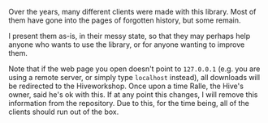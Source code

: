 Over the years, many different clients were made with this library. Most of them have gone into the pages of forgotten history, but some remain.

I present them as-is, in their messy state, so that they may perhaps help anyone who wants to use the library, or for anyone wanting to improve them.

Note that if the web page you open doesn't point to `127.0.0.1` (e.g. you are using a remote server, or simply type `localhost` instead), all downloads will be redirected to the Hiveworkshop. Once upon a time Ralle, the Hive's owner, said he's ok with this. If at any point this changes, I will remove this information from the repository.
Due to this, for the time being, all of the clients should run out of the box.
